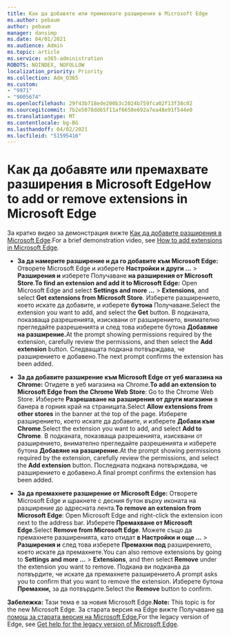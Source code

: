 ```yaml
---
title: Как да добавяте или премахвате разширения в Microsoft Edge
ms.author: pebaum
author: pebaum
manager: dansimp
ms.date: 04/01/2021
ms.audience: Admin
ms.topic: article
ms.service: o365-administration
ROBOTS: NOINDEX, NOFOLLOW
localization_priority: Priority
ms.collection: Adm_O365
ms.custom:
- "9971"
- "9005674"
ms.openlocfilehash: 29f43b718ede200b3c2024b759fca02f13f38c02
ms.sourcegitcommit: 7b2e5078dd65f11af6650e692a7ea48e91f544e0
ms.translationtype: MT
ms.contentlocale: bg-BG
ms.lasthandoff: 04/02/2021
ms.locfileid: "51595416"
---
```

# <a name="how-to-add-or-remove-extensions-in-microsoft-edge"></a><span data-ttu-id="f0f27-102">Как да добавяте или премахвате разширения в Microsoft Edge</span><span class="sxs-lookup"><span data-stu-id="f0f27-102">How to add or remove extensions in Microsoft Edge</span></span>

<span data-ttu-id="f0f27-103">За кратко видео за демонстрация вижте [Как да добавите разширения в Microsoft Edge](https://support.microsoft.com/help/4027935/windows-10-add-or-remove-browser-extensions).</span><span class="sxs-lookup"><span data-stu-id="f0f27-103">For a brief demonstration video, see [How to add extensions in Microsoft Edge](https://support.microsoft.com/help/4027935/windows-10-add-or-remove-browser-extensions).</span></span>

- <span data-ttu-id="f0f27-104">**За да намерите разширение и да го добавите към Microsoft Edge:** Отворете Microsoft Edge и изберете **Настройки и други ...**  >  **Разширения и** изберете Получаване **на разширения от Microsoft Store**.</span><span class="sxs-lookup"><span data-stu-id="f0f27-104">**To find an extension and add it to Microsoft Edge:** Open Microsoft Edge and select **Settings and more ...** > **Extensions**, and select **Get extensions from Microsoft Store**.</span></span> <span data-ttu-id="f0f27-105">Изберете разширението, което искате да добавите, и изберете **бутона** Получаване.</span><span class="sxs-lookup"><span data-stu-id="f0f27-105">Select the extension you want to add, and select the **Get** button.</span></span> <span data-ttu-id="f0f27-106">В подканата, показваща разрешенията, изисквани от разширението, внимателно прегледайте разрешенията и след това изберете бутона **Добавяне на разширение.**</span><span class="sxs-lookup"><span data-stu-id="f0f27-106">At the prompt showing permissions required by the extension, carefully review the permissions, and then select the **Add extension** button.</span></span> <span data-ttu-id="f0f27-107">Следващата подкана потвърждава, че разширението е добавено.</span><span class="sxs-lookup"><span data-stu-id="f0f27-107">The next prompt confirms the extension has been added.</span></span>

- <span data-ttu-id="f0f27-108">**За да добавите разширение към Microsoft Edge от уеб магазина на Chrome:** Отидете в уеб магазина на Chrome.</span><span class="sxs-lookup"><span data-stu-id="f0f27-108">**To add an extension to Microsoft Edge from the Chrome Web Store**: Go to the Chrome Web Store.</span></span> <span data-ttu-id="f0f27-109">Изберете **Разрешаване на разширения от други магазини** в банера в горния край на страницата.</span><span class="sxs-lookup"><span data-stu-id="f0f27-109">Select **Allow extensions from other stores** in the banner at the top of the page.</span></span> <span data-ttu-id="f0f27-110">Изберете разширението, което искате да добавите, и изберете **Добави към Chrome**.</span><span class="sxs-lookup"><span data-stu-id="f0f27-110">Select the extension you want to add, and select **Add to Chrome**.</span></span> <span data-ttu-id="f0f27-111">В подканата, показваща разрешенията, изисквани от разширението, внимателно прегледайте разрешенията и изберете бутона **Добавяне на разширение.**</span><span class="sxs-lookup"><span data-stu-id="f0f27-111">At the prompt showing permissions required by the extension, carefully review the permissions, and select the **Add extension** button.</span></span> <span data-ttu-id="f0f27-112">Последната подкана потвърждава, че разширението е добавено.</span><span class="sxs-lookup"><span data-stu-id="f0f27-112">A final prompt confirms the extension has been added.</span></span>

- <span data-ttu-id="f0f27-113">**За да премахнете разширение от Microsoft Edge:** Отворете Microsoft Edge и щракнете с десния бутон върху иконата на разширение до адресната лента.</span><span class="sxs-lookup"><span data-stu-id="f0f27-113">**To remove an extension from Microsoft Edge**: Open Microsoft Edge and right-click the extension icon next to the address bar.</span></span> <span data-ttu-id="f0f27-114">Изберете **Премахване от Microsoft Edge**.</span><span class="sxs-lookup"><span data-stu-id="f0f27-114">Select **Remove from Microsoft Edge**.</span></span> <span data-ttu-id="f0f27-115">Можете също да премахнете разширенията, като отидат **в Настройки и още ...**  >  **Разширения и** след това изберете **Премахни под** разширението, което искате да премахнете.</span><span class="sxs-lookup"><span data-stu-id="f0f27-115">You can also remove extensions by going to **Settings and more ...** > **Extensions**, and then select **Remove** under the extension you want to remove.</span></span> <span data-ttu-id="f0f27-116">Подкана ви подканва да потвърдите, че искате да премахнете разширението.</span><span class="sxs-lookup"><span data-stu-id="f0f27-116">A prompt asks you to confirm that you want to remove the extension.</span></span> <span data-ttu-id="f0f27-117">Изберете бутона **Премахни,** за да потвърдите.</span><span class="sxs-lookup"><span data-stu-id="f0f27-117">Select the **Remove** button to confirm.</span></span>

<span data-ttu-id="f0f27-118">**Забележка:** Тази тема е за новия Microsoft Edge.</span><span class="sxs-lookup"><span data-stu-id="f0f27-118">**Note:** This topic is for the new Microsoft Edge.</span></span> <span data-ttu-id="f0f27-119">За старата версия на Edge вижте Получаване [на помощ за старата версия на Microsoft Edge.](https://support.microsoft.com/hub/4522743/microsoft-edge-help)</span><span class="sxs-lookup"><span data-stu-id="f0f27-119">For the legacy version of Edge, see [Get help for the legacy version of Microsoft Edge](https://support.microsoft.com/hub/4522743/microsoft-edge-help).</span></span>